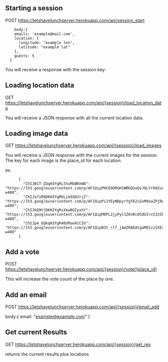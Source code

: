 ## Starting a session

POST  https://letshavelunchserver.herokuapp.com/api/session_start

```
	body:{
    emails: 'example@mail.com',
    location: {
      longitude: "example lon",
      latitude: "example lat"
    },
    guests: 5
  }
```

You will receive a response with the session key:



## Loading location data

GET https://letshavelunchserver.herokuapp.com/api/{session}/load_location_data

You will receive a JSON response with all the current location data.

## Loading image data

GET https://letshavelunchserver.herokuapp.com/api/{session}/load_images

You will receive a JSON response with the current images for the session.
The key for each image is the place_id for each location.

ex:

```
      {
        "ChIJW1T-ZUqH3YgRL55uMbBRnW8": "https://lh3.googleusercontent.com/p/AF1QipPHC69ORGH1WMGQ1oOvJ8LYr602uXKNeMGWIktL=s1600-w400",
        "ChIJa7iM4DKH3YgRKLjmXG0JrjI": "https://lh3.googleusercontent.com/p/AF1QipPi1YEyNDpyrYgf62iGxMdoaZPjRASIotNcgkic=s1600-w400",
        "ChIJkQ9ttDKH3YgRsXew8QIyxhY": "https://lh3.googleusercontent.com/p/AF1QipM0PL2jyPyC1Z6nRc05dUIrvI33IPqczYGLBc6C=s1600-w400",
        "ChIJp4_GQkqH3YgR46URowhCCIU": "https://lh3.googleusercontent.com/p/AF1QipN3t_rlf_jAmZRAEAtgaMECviSXExGjj1HkiN02=s1600-w400"
      }
```
## Add a vote

POST https://letshavelunchserver.herokuapp.com/api/{session}/vote/{place_id}

This will increase the vote count of the place by one.

## Add an email
POST https://letshavelunchserver.herokuapp.com/api/{session}/email_add

  body:{
    email: "example@example.com"
  }

## Get current Results

GET https://letshavelunchserver.herokuapp.com/api/{session}/get_res

  returns the current results plus locations
